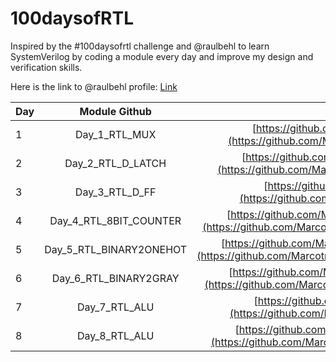 # 100daysofRTL
Inspired by the #100daysofrtl challenge and @raulbehl to learn SystemVerilog by coding a module every day and improve my design and verification skills.

Here is the link to @raulbehl profile: [Link](https://github.com/raulbehl)

| Day  | Module Github  | Link|
| :------------ |:---------------:| :-----:|
| 1     | Day_1_RTL_MUX| [https://github.com/Marcotronics/100daysofRTL/001_RTL_MUX](https://github.com/Marcotronics/100daysofRTL/tree/main/001_RTL_MUX) |
| 2    | Day_2_RTL_D_LATCH| [https://github.com/Marcotronics/100daysofRTL/002_RTL_D_LATCH](https://github.com/Marcotronics/100daysofRTL/tree/main/002_RTL_D_LATCH) |
| 3    | Day_3_RTL_D_FF| [https://github.com/Marcotronics/100daysofRTL/003_D_FF](https://github.com/Marcotronics/100daysofRTL/tree/main/003_D_FF) |
| 4   | Day_4_RTL_8BIT_COUNTER| [https://github.com/Marcotronics/100daysofRTL/004_RTL_8BIT_COUNTER](https://github.com/Marcotronics/100daysofRTL/tree/main/004_RTL_8BIT_COUNTER) |
| 5   | Day_5_RTL_BINARY2ONEHOT| [https://github.com/Marcotronics/100daysofRTL/005_RTL_BINARY2ONEHOT](https://github.com/Marcotronics/100daysofRTL/tree/main/005_RTL_BINARY2ONEHOT) |
| 6   | Day_6_RTL_BINARY2GRAY| [https://github.com/Marcotronics/100daysofRTL/006_RTL_BINARY2GRAY](https://github.com/Marcotronics/100daysofRTL/tree/main/006_RTL_BINARY2GRAY) |
| 7   | Day_7_RTL_ALU| [https://github.com/Marcotronics/100daysofRTL/007_RTL_ALU](https://github.com/Marcotronics/100daysofRTL/tree/main/007_RTL_ALU) |
| 8   | Day_8_RTL_ALU| [https://github.com/Marcotronics/100daysofRTL/008_SHIFT_REGISTER](https://github.com/Marcotronics/100daysofRTL/tree/main/008_SHIFT_REGISTER) |
